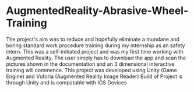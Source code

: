 # AugmentedReality-Abrasive-Wheel-Training
The project's aim was to reduce and hopefully eliminate a mundane and boring standard work procedure training during my internship as an safety intern. This was a self-initiated project and was my first time working with Augmented Reality. The user simply has to download the app and scan the pictures shown in the documentation and an 3 dimensional interactive training will commence.
This project was developed using Unity (Game Engine) and Vuforia (Augmented Reality Image Reader)
Build of Project is through Unity and is compatable with IOS Devices
